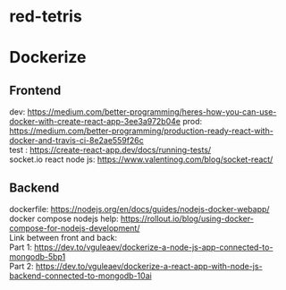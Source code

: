 # red-tetris

# Dockerize

## Frontend
dev: https://medium.com/better-programming/heres-how-you-can-use-docker-with-create-react-app-3ee3a972b04e 
prod: https://medium.com/better-programming/production-ready-react-with-docker-and-travis-ci-8e2ae559f26c  
test : https://create-react-app.dev/docs/running-tests/  
socket.io react node js: https://www.valentinog.com/blog/socket-react/  
   
## Backend  
dockerfile: https://nodejs.org/en/docs/guides/nodejs-docker-webapp/  
docker compose nodejs help: https://rollout.io/blog/using-docker-compose-for-nodejs-development/  
Link between front and back:  
Part 1: https://dev.to/vguleaev/dockerize-a-node-js-app-connected-to-mongodb-5bp1  
Part 2: https://dev.to/vguleaev/dockerize-a-react-app-with-node-js-backend-connected-to-mongodb-10ai  
